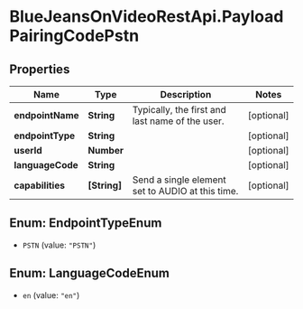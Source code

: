 # BlueJeansOnVideoRestApi.PayloadPairingCodePstn

## Properties
Name | Type | Description | Notes
------------ | ------------- | ------------- | -------------
**endpointName** | **String** | Typically, the first and last name of the user. | [optional] 
**endpointType** | **String** |  | [optional] 
**userId** | **Number** |  | [optional] 
**languageCode** | **String** |  | [optional] 
**capabilities** | **[String]** | Send a single element set to AUDIO at this time. | [optional] 


<a name="EndpointTypeEnum"></a>
## Enum: EndpointTypeEnum


* `PSTN` (value: `"PSTN"`)




<a name="LanguageCodeEnum"></a>
## Enum: LanguageCodeEnum


* `en` (value: `"en"`)




